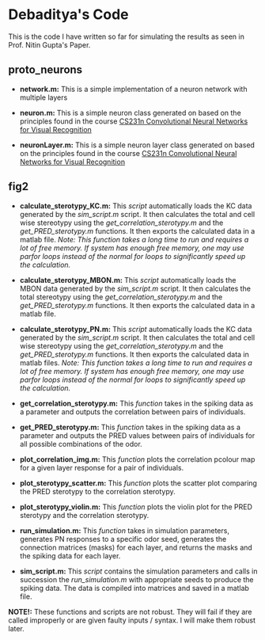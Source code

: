 # Debaditya's Code

This is the code I have written so far for simulating the results as seen in Prof. Nitin Gupta's Paper.


## proto_neurons

* **network.m:** This is a simple implementation of a neuron network with multiple layers

* **neuron.m:** This is a simple neuron class generated on based on the principles found in the course [CS231n Convolutional Neural Networks for Visual Recognition](https://cs231n.github.io/neural-networks-1/)

* **neuronLayer.m:** This is a simple neuron layer class generated on based on the principles found in the course [CS231n Convolutional Neural Networks for Visual Recognition](https://cs231n.github.io/neural-networks-1/)


## fig2

* **calculate_sterotypy_KC.m:** This *script* automatically loads the KC data generated by the *sim_script.m* script. It then calculates the total and cell wise stereotypy using the *get_correlation_sterotypy.m* and the *get_PRED_sterotypy.m* functions. It then exports the calculated data in a matlab file. *Note: This function takes a long time to run and requires a lot of free memory. If system has enough free memory, one may use parfor loops instead of the normal for loops to significantly speed up the calculation.*

* **calculate_sterotypy_MBON.m:** This *script* automatically loads the MBON data generated by the *sim_script.m* script. It then calculates the total stereotypy using the *get_correlation_sterotypy.m* and the *get_PRED_sterotypy.m* functions. It then exports the calculated data in a matlab file.

* **calculate_sterotypy_PN.m:** This *script* automatically loads the KC data generated by the *sim_script.m* script. It then calculates the total and cell wise stereotypy using the *get_correlation_sterotypy.m* and the *get_PRED_sterotypy.m* functions. It then exports the calculated data in matlab files. *Note: This function takes a long time to run and requires a lot of free memory. If system has enough free memory, one may use parfor loops instead of the normal for loops to significantly speed up the calculation.*

* **get_correlation_sterotypy.m:** This *function* takes in the spiking data as a parameter and outputs the correlation between pairs of individuals.

* **get_PRED_sterotypy.m:** This *function* takes in the spiking data as a parameter and outputs the PRED values between pairs of individuals for all possible combinations of the odor.

* **plot_correlation_img.m:** This *function* plots the correlation pcolour map for a given layer response for a pair of individuals.

* **plot_sterotypy_scatter.m:** This *function* plots the scatter plot comparing the PRED sterotypy to the correlation sterotypy.

* **plot_sterotypy_violin.m:** This *function* plots the violin plot for the PRED sterotypy and the correlation sterotypy.

* **run_simulation.m:** This *function* takes in simulation parameters, generates PN responses to a specific odor seed, generates the connection matrices (masks) for each layer, and returns the masks and the spiking data for each layer.

* **sim_script.m:** This *script* contains the simulation parameters and calls in succession the *run_simulation.m* with appropriate seeds to produce the spiking data. The data is compiled into matrices and saved in a matlab file.


**NOTE!:** These functions and scripts are not robust. They will fail if they are called improperly or are given faulty inputs / syntax. I will make them robust later.
